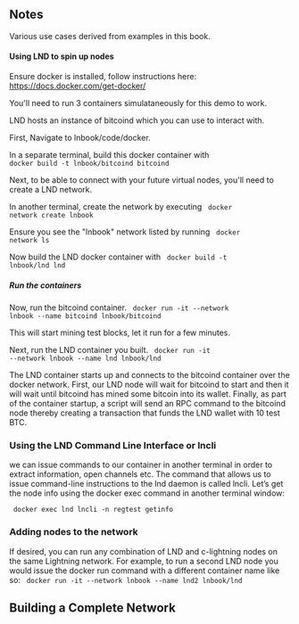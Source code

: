 
## Notes
Various use cases derived from examples in this book. 

#### Using LND to spin up nodes

Ensure docker is installed, follow instructions here: https://docs.docker.com/get-docker/

You'll need to run 3 containers simulataneously for this demo to work. 

LND hosts an instance of bitcoind which you can use to interact with.

First, Navigate to lnbook/code/docker.

In a separate terminal, build this docker container with <code> docker build -t lnbook/bitcoind bitcoind </code>

Next, to be able to connect with your future virtual nodes, you'll need to create a LND network.

In another terminal, create the network by executing <code> docker network create lnbook </code>

Ensure you see the "lnbook" network listed by running <code> docker network ls </code>

Now build the LND docker container with <code> docker build -t lnbook/lnd lnd </code>


##### Run the containers

Now, run the bitcoind container. <code> docker run -it --network lnbook --name bitcoind lnbook/bitcoind </code>

This will start mining test blocks, let it run for a few minutes.

Next, run the LND container you built. <code> docker run -it --network lnbook --name lnd lnbook/lnd </code>

The LND container starts up and connects to the bitcoind container over the docker network. First, our LND node will wait for bitcoind to start and then it will wait until bitcoind has mined some bitcoin into its wallet. Finally, as part of the container startup, a script will send an RPC command to the bitcoind node thereby creating a transaction that funds the LND wallet with 10 test BTC.


### Using the LND Command Line Interface or lncli
we can issue commands to our container in another terminal in order to extract information, open channels etc. The command that allows us to issue command-line instructions to the lnd daemon is called lncli. Let’s get the node info using the docker exec command in another terminal window:

<code> docker exec lnd lncli -n regtest getinfo </code>


### Adding nodes to the network
If desired, you can run any combination of LND and c-lightning nodes on the same Lightning network. For example, to run a second LND node you would issue the docker run command with a different container name like so:
<code> docker run -it --network lnbook --name lnd2 lnbook/lnd </code>


## Building a Complete Network